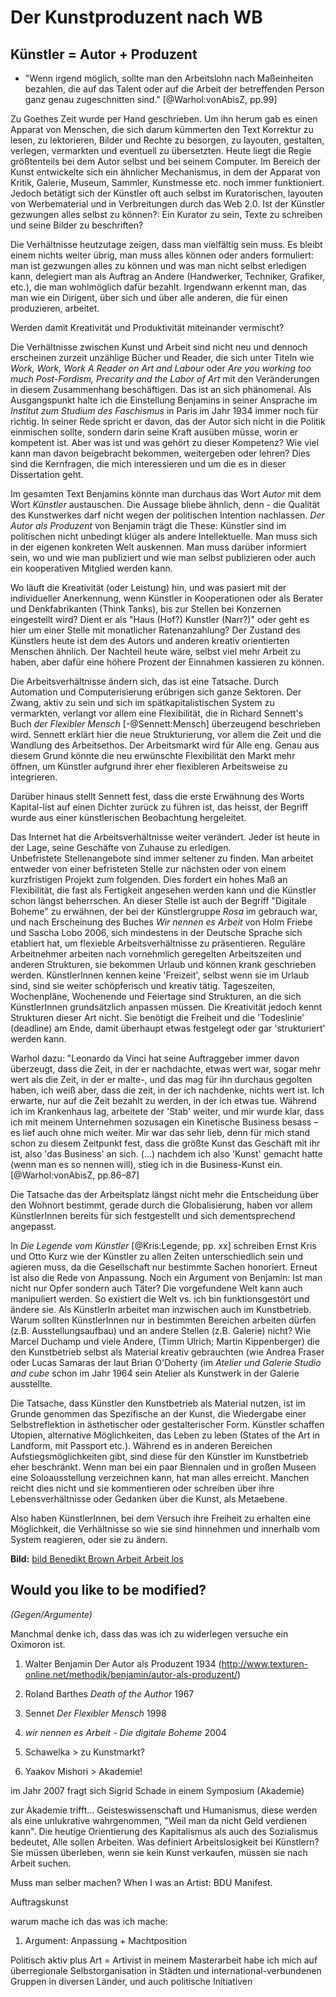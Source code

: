 # Der Kunstproduzent nach WB

## Künstler = Autor + Produzent 

- "Wenn irgend möglich, sollte man den Arbeitslohn nach Maßeinheiten bezahlen, die auf das Talent oder auf die Arbeit der betreffenden Person
  ganz genau zugeschnitten sind." [@Warhol:vonAbisZ, pp.99]


Zu Goethes Zeit wurde per Hand geschrieben. Um ihn herum gab es einen Apparat von Menschen, die sich darum kümmerten den Text Korrektur zu lesen, 
zu lektorieren, Bilder und Rechte zu besorgen, zu layouten, gestalten, verlegen, vermarkten und eventuell zu übersetzten. Heute liegt die Regie größtenteils bei 
dem Autor selbst und bei seinem Computer. Im Bereich der Kunst entwickelte sich ein ähnlicher Mechanismus, in dem der Apparat von Kritik, Galerie, Museum, 
Sammler, Kunstmesse etc. noch immer funktioniert. Jedoch betätigt sich der Künstler oft auch selbst im Kuratorischen, layouten von Werbematerial und in 
Verbreitungen durch das Web 2.0. Ist der Künstler gezwungen alles selbst zu können?: Ein Kurator zu sein, Texte zu schreiben und seine Bilder zu beschriften?

Die Verhältnisse heutzutage zeigen, dass man vielfältig sein muss. Es bleibt einem nichts weiter übrig, man muss alles können oder anders formuliert: 
man ist gezwungen alles zu können und was man nicht selbst erledigen kann, delegiert man als Auftrag an Andere (Handwerker, Techniker, Grafiker, etc.), 
die man wohlmöglich dafür bezahlt. Irgendwann erkennt man, das man wie ein Dirigent, über sich und über alle anderen, die für einen produzieren, arbeitet.
 
Werden damit Kreativität und Produktivität miteinander vermischt?

Die Verhältnisse zwischen Kunst und Arbeit sind nicht neu und dennoch erscheinen zurzeit unzählige Bücher und Reader, die sich unter Titeln wie *Work, Work,
Work A Reader on Art and Labour* oder *Are you working too much Post-Fordism, Precarity and the Labor of Art* mit den 
Veränderungen in diesem Zusammenhang beschäftigen. Das ist an sich phänomenal. Als Ausgangspunkt halte ich die Einstellung Benjamins in seiner 
Ansprache im *Institut zum Studium des Faschismus* in Paris im Jahr 1934 immer noch für richtig. In seiner Rede spricht er davon, das der Autor 
sich nicht in die Politik einmischen sollte, sondern darin seine Kraft ausüben müsse, worin er kompetent ist. Aber was ist und was gehört zu dieser Kompetenz? Wie viel kann 
man davon beigebracht bekommen, weitergeben oder lehren? Dies sind die Kernfragen, die mich interessieren und um die es in dieser Dissertation geht. 

Im gesamten Text Benjamins könnte man durchaus das Wort *Autor* mit dem Wort *Künstler* austauschen. Die Aussage bliebe ähnlich, denn - 
die Qualität des Kunstwerkes darf nicht wegen der politischen Intention nachlassen. *Der Autor als Produzent* von Benjamin trägt die These: 
Künstler sind im politischen nicht unbedingt klüger als andere Intellektuelle. Man muss sich in der eigenen konkreten Welt auskennen. 
Man muss darüber informiert sein, wo und wie man publiziert und wie man selbst publizieren oder auch ein kooperativen Mitglied werden kann. 
 
Wo läuft die Kreativität (oder Leistung) hin, und was pasiert mit der individueller Anerkennung, wenn Künstler in Kooperationen oder als Berater 
und Denkfabrikanten (Think Tanks), bis zur Stellen bei Konzernen eingestellt wird? Dient er als "Haus (Hof?) Kunstler (Narr?)" oder geht es hier 
um einer Stelle mit monatlicher Ratenanzahlung? Der Zustand des Künstlers heute ist dem des Autors und anderen kreativ orientierten Menschen ähnlich. 
Der Nachteil heute wäre, selbst viel mehr Arbeit zu haben, aber dafür eine höhere Prozent der Einnahmen kassieren zu können. 

Die Arbeitsverhältnisse ändern sich, das ist eine Tatsache. Durch Automation und Computerisierung erübrigen sich ganze Sektoren.
Der Zwang, aktiv zu sein und sich im spätkapitalistischen System zu vermarkten, verlangt vor allem eine Flexibilität, die in 
Richard Sennett's Buch *der Flexibler Mensch* [-@Sennett:Mensch] überzeugend beschrieben wird. Sennett erklärt hier die neue 
Strukturierung, vor allem die Zeit und die Wandlung des Arbeitsethos. Der Arbeitsmarkt wird für Alle eng. Genau aus diesem Grund 
könnte die neu erwünschte Flexibilität den Markt mehr öffnen, um Künstler aufgrund ihrer eher flexibleren Arbeitsweise zu integrieren. 

Darüber hinaus stellt Sennett fest, dass die erste Erwähnung des Worts Kapital-list auf einen Dichter zurück zu führen ist, das heisst, der Begriff 
wurde aus einer künstlerischen Beobachtung hergeleitet. 

Das Internet hat die Arbeitsverhältnisse weiter verändert. Jeder ist heute in der Lage, seine Geschäfte von Zuhause zu erledigen.  
Unbefristete Stellenangebote sind immer seltener zu finden. Man arbeitet entweder von einer befristeten Stelle zur nächsten oder von einem kurzfristigen 
Projekt zum folgenden. Dies fordert ein hohes Maß an Flexibilität, die fast als Fertigkeit angesehen werden kann und die Künstler schon längst
beherrschen. An dieser Stelle ist auch der Begriff "Digitale Boheme" zu erwähnen, der bei der Künstlergruppe *Rosa* im gebrauch war, 
und nach Erscheinung des Buches *Wir nennen es Arbeit* von Holm Friebe und Sascha Lobo 2006, sich mindestens in der Deutsche Sprache 
sich etabliert hat, um flexieble Arbeitsverhältnisse zu präsentieren. Reguläre Arbeitnehmer arbeiten nach vornehmlich geregelten 
Arbeitszeiten und anderen Strukturen, sie bekommen Urlaub und können krank geschrieben werden. KünstlerInnen kennen keine 'Freizeit', 
selbst wenn sie im Urlaub sind, sind sie weiter schöpferisch und kreativ tätig. Tageszeiten, Wochenpläne, Wochenende und Feiertage sind Strukturen, 
an die sich KünstlerInnen grundsätzlich anpassen müssen. Die Kreativität jedoch kennt Strukturen dieser Art nicht. Sie benötigt die Freiheit und die 
'Todeslinie' (deadline) am Ende, damit überhaupt etwas festgelegt oder gar 'strukturiert' werden kann.

Warhol dazu: "Leonardo da Vinci hat seine Auftraggeber immer davon überzeugt, dass die Zeit, in der er nachdachte, etwas wert war, sogar mehr wert als die Zeit, 
in der er malte-, und das mag für ihn durchaus gegolten haben, ich weiß aber, dass die zeit, in der ich nachdenke, nichts wert ist. Ich erwarte, nur auf die Zeit 
bezahlt zu werden, in der ich etwas tue. Während ich im Krankenhaus lag, arbeitete der 'Stab' weiter, und mir wurde klar, dass ich mit meinem Unternehmen sozusagen 
ein Kinetische Business besass – es lief auch ohne mich weiter. Mir war das sehr lieb, denn für mich stand schon zu diesem Zeitpunkt fest, dass die größte Kunst 
das Geschäft mit ihr ist, also 'das Business' an sich. (…) nachdem ich also 'Kunst' gemacht hatte (wenn man es so nennen will), 
stieg ich in die Business-Kunst ein. [@Warhol:vonAbisZ, pp.86–87]

Die Tatsache das der Arbeitsplatz längst nicht mehr die Entscheidung über den Wohnort bestimmt, gerade durch die 
Globalisierung, haben vor allem KünstlerInnen bereits für sich festgestellt und sich dementsprechend angepasst. 

In *Die Legende vom Künstler* [@Kris:Legende, pp. xx] schreiben Ernst Kris und Otto Kurz wie der Künstler zu allen Zeiten unterschiedlich sein und agieren muss, 
da die Gesellschaft nur bestimmte Sachen honoriert. Erneut ist also die Rede von Anpassung. Noch ein Argument von Benjamin: Ist man nicht nur Opfer 
sondern auch Täter? Die vorgefundene Welt kann auch manipuliert werden. So existiert die Welt vs. ich bin funktionsgestört und ändere sie.
Als KünstlerIn arbeitet man inzwischen auch im Kunstbetrieb. Warum sollten KünstlerInnen nur in bestimmten Bereichen arbeiten dürfen (z.B. Ausstellungsaufbau) 
und an andere Stellen (z.B. Galerie) nicht? Wie Marcel Duchamp und viele Andere, (Timm Ulrich; Martin Kippenberger) die den Kunstbetrieb selbst als Material kreativ 
gebrauchten (wie Andrea Fraser oder Lucas Samaras der laut Brian O'Doherty (im *Atelier und Galerie Studio and cube* schon im Jahr 1964 sein Atelier als Kunstwerk in der 
Galerie ausstellte. 

Die Tatsache, dass Künstler den Kunstbetrieb als Material nutzen, ist im Grunde genommen das Spezifische an der Kunst, die Wiedergabe einer 
Selbstreflektion in ästhetischer oder gestalterischer Form. Künstler schaffen Utopien, alternative Möglichkeiten, das Leben zu leben (States 
of the Art in Landform, mit Passport etc.). Während es in anderen Bereichen Aufstiegsmöglichkeiten gibt, sind diese für den Künstler im Kunstbetrieb eher beschränkt. 
Wenn man bei ein paar Biennalen und in großen Museen eine Soloausstellung verzeichnen kann, hat man alles erreicht. Manchen reicht dies nicht und sie kommentieren 
oder schreiben über ihre Lebensverhältnisse oder Gedanken über die Kunst, als Metaebene.

Also haben KünstlerInnen, bei dem Versuch ihre Freiheit zu erhalten eine Möglichkeit, die Verhältnisse so wie sie sind hinnehmen und innerhalb vom System reagieren,
oder sie zu ändern.

**Bild:** [bild Benedikt Brown Arbeit Arbeit los]()

## Would you like to be modified? 
*(Gegen/Argumente)*

Manchmal denke ich, dass das was ich zu widerlegen versuche ein Oximoron ist.

1. Walter Benjamin Der Autor als Produzent 1934 (http://www.texturen-online.net/methodik/benjamin/autor-als-produzent/)
1. Roland Barthes *Death of the Author* 1967
1. Sennet *Der Flexibler Mensch* 1998
1. *wir nennen es Arbeit - Die digitale Boheme* 2004

1. Schawelka > zu Kunstmarkt?
1. Yaakov Mishori > Akademie!

im Jahr 2007 fragt sich Sigrid Schade in einem Symposium  (Akademie)

zur Akademie trifft... Geisteswissenschaft und Humanismus, diese werden als eine unlukrative wahrgenommen, "Weil man da nicht Geld verdienen kann". 
Die heutige Orientierung des Kapitalismus als auch des Sozialismus bedeutet, Alle sollen Arbeiten. Was definiert Arbeitslosigkeit 
bei Künstlern? Sie müssen überleben, wenn sie kein Kunst verkaufen, müssen sie nach Arbeit suchen. 

Muss man selber machen?
When I was an Artist: BDU Manifest.

Auftragskunst

warum mache ich das was ich mache:
1. Argument: Anpassung + Machtposition

Politisch aktiv plus Art = Artivist
in meinem Masterarbeit habe ich mich auf 
überregionale Selbstorganisation in Städten und international-verbundenen Gruppen in diversen Länder, und auch politische Initiativen
